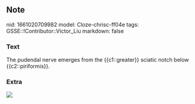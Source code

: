 ## Note
nid: 1661020709982
model: Cloze-chrisc-ff04e
tags: GSSE::!Contributor::Victor_Liu
markdown: false

### Text
The pudendal nerve emerges from the {{c1::greater}} sciatic notch below {{c2::piriformis}}.

### Extra
<img src="paste-4d6dd704398b8bd29c3268b22d1704c5b499349a.jpg">
